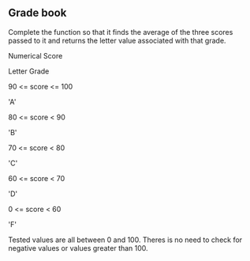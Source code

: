 ## Grade book

Complete the function so that it finds the average of the three scores passed to it and returns the letter value associated with that grade.

Numerical Score

Letter Grade

90 <= score <= 100

'A'

80 <= score < 90

'B'

70 <= score < 80

'C'

60 <= score < 70

'D'

0 <= score < 60

'F'

Tested values are all between 0 and 100. Theres is no need to check for negative values or values greater than 100.
